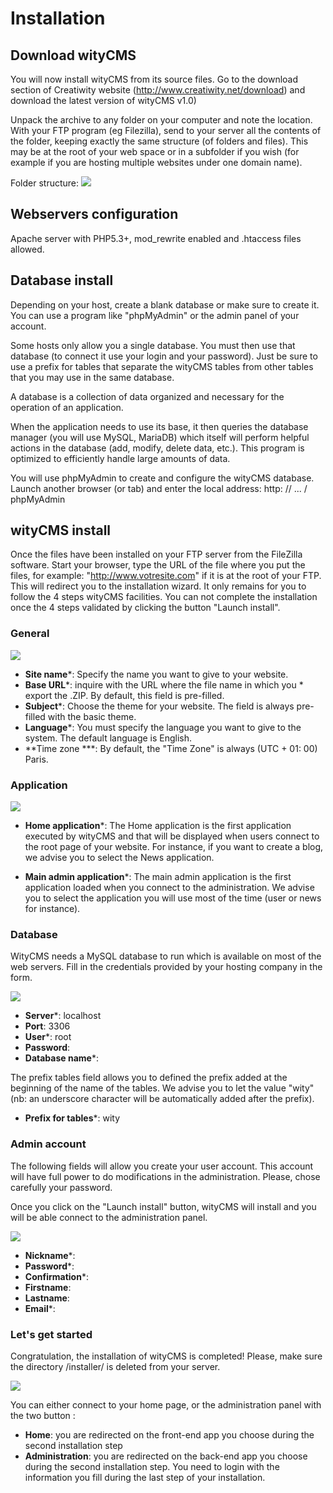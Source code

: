 # Installation

## Download wityCMS

You will now install wityCMS from its source files. 
Go to the download section of Creatiwity website (http://www.creatiwity.net/download) and download the latest version of wityCMS v1.0)

Unpack the archive to any folder on your computer and note the location.
With your FTP program (eg Filezilla), send to your server all the contents of the folder, keeping exactly the same structure (of folders and files). This may be at the root of your web space or in a subfolder if you wish (for example if you are hosting multiple websites under one domain name).

Folder structure:
![](folders-01.png)

## Webservers configuration

Apache server with PHP5.3+, mod_rewrite enabled and .htaccess files allowed.

## Database install

Depending on your host, create a blank database or make sure to create it. You can use a program like "phpMyAdmin" or the admin panel of your account.

Some hosts only allow you a single database. You must then use that database (to connect it use your login and your password). Just be sure to use a prefix for tables that separate the wityCMS tables from other tables that you may use in the same database.

A database is a collection of data organized and necessary for the operation of an application.

When the application needs to use its base, it then queries the database manager (you will use MySQL, MariaDB) which itself will perform helpful actions in the database (add, modify, delete data, etc.). This program is optimized to efficiently handle large amounts of data.

You will use phpMyAdmin to create and configure the wityCMS database.
Launch another browser (or tab) and enter the local address: http: // ... / phpMyAdmin

## wityCMS install

Once the files have been installed on your FTP server from the FileZilla software. Start your browser, type the URL of the file where you put the files, for example: "http://www.votresite.com" if it is at the root of your FTP. This will redirect you to the installation wizard. It only remains for you to follow the 4 steps wityCMS facilities. You can not complete the installation once the 4 steps validated by clicking the button "Launch install".

### General
![](installer-01.png)

* **Site name***: Specify the name you want to give to your website.
* **Base URL***: inquire with the URL where the file name in which you * export the .ZIP. By default, this field is pre-filled.
* **Subject***: Choose the theme for your website. The field is always pre-filled with the basic theme.
* **Language***: You must specify the language you want to give to the system. The default language is English.
* **Time zone ***: By default, the "Time Zone" is always (UTC + 01: 00) Paris.

### Application
![](installer-02.png)

* **Home application***: The Home application is the first application executed by wityCMS and that will be displayed when users connect to the root page of your website. For instance, if you want to create a blog, we advise you to select the News application.

* **Main admin application***: The main admin application is the first application loaded when you connect to the administration. We advise you to select the application you will use most of the time (user or news for instance).

### Database

WityCMS needs a MySQL database to run which is available on most of the web servers. Fill in the credentials provided by your hosting company in the form.

![](installer-03.png)

* **Server***: localhost
* **Port**: 3306
* **User***: root
* **Password**: 
* **Database name***:

The prefix tables field allows you to defined the prefix added at the beginning of the name of the tables. We advise you to let the value "wity" (nb: an underscore character will be automatically added after the prefix). 

* **Prefix for tables***: wity

### Admin account

The following fields will allow you create your user account. This account will have full power to do modifications in the administration. Please, chose carefully your password.

Once you click on the "Launch install" button, wityCMS will install and you will be able connect to the administration panel.

![](installer-04.png)

* **Nickname***:
* **Password***:
* **Confirmation***:
* **Firstname**: 
* **Lastname**:
* **Email***:

### Let's get started 

Congratulation, the installation of wityCMS is completed! Please, make sure the directory /installer/ is deleted from your server.

![](installer-05.png)

You can either connect to your home page, or the administration panel with the two button :
* **Home**: you are redirected on the front-end app you choose during the second installation step
* **Administration**: you are redirected on the back-end app you choose during the second installation step. You need to login with the information you fill during the last step of your installation. 
